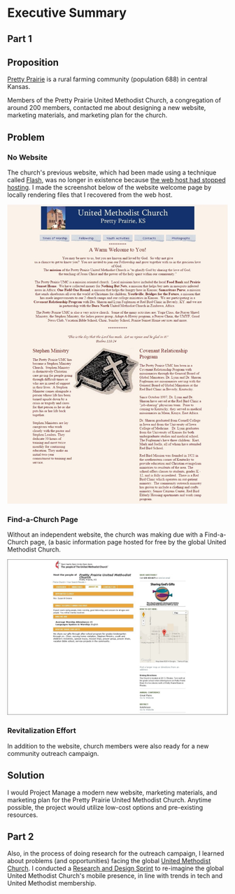 # Executive Summary

## Part 1
## Proposition
[Pretty Prairie](http://en.wikipedia.org/wiki/Pretty_Prairie,_Kansas) is a rural farming community (population 688) in central Kansas. 

Members of the Pretty Prairie United Methodist Church, a congregation of around 200 members, contacted me about designing a new website, marketing materials, and marketing plan for the church. 

## Problem

### No Website
The church's previous website, which had been made using a technique called [Flash](http://en.wikipedia.org/wiki/Adobe_Flash), was no longer in existence because [the web host had stopped hosting](https://kslib.info/1013/Blue-Skyways-Transition). I made the screenshot below of the website welcome page by locally rendering files that I recovered from the web host. 

![](marketing-as-is/old-website-welcome-page.jpg)

### Find-a-Church Page

Without an independent website, the church was making due with a Find-a-Church page, (a basic information page hosted for free by the global United Methodist Church.

![](marketing-as-is/find-a-church-about-us.jpg)

### Revitalization Effort

In addition to the website, church members were also ready for a new community outreach campaign. 

## Solution

I would Project Manage a modern new website, marketing materials, and marketing plan for the Pretty Prairie United Methodist Church. Anytime possible, the project would utilize low-cost options and pre-existing resources. 

## Part 2
Also, in the process of doing research for the outreach campaign, I learned about problems (and opportunities) facing the global [United Methodist Church](http://www.umc.org). I conducted a [Research and Design Sprint](http://www.gv.com/sprint) to re-imagine the global United Methodist Church's mobile presence, in line with trends in tech and United Methodist membership.
